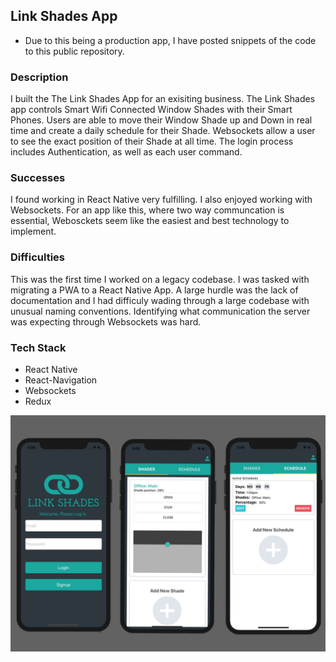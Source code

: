 ## Link Shades App

* Due to this being a production app, I have posted snippets of the code to this public repository.

### Description

I built the The Link Shades App for an exisiting business.  The Link Shades app controls Smart Wifi Connected Window Shades with their Smart Phones.  Users are able to move their Window Shade up and Down in real time and create a daily schedule for their Shade.  Websockets allow a user to see the exact position of their Shade at all time.  The login process includes Authentication, as well as each user command.

### Successes

I found working in React Native very fulfilling.  I also enjoyed working with Websockets.  For an app like this, where two way communcation is essential, Webosckets seem like the easiest and best technology to implement.

### Difficulties 
This was the first time I worked on a legacy codebase.  I was tasked with migrating a PWA to a React Native App.  A large hurdle was the lack of documentation and I had difficuly wading through a large codebase with unusual naming conventions.  Identifying what communication the server was expecting through Websockets was hard.

### Tech Stack
* React Native
* React-Navigation
* Websockets
* Redux

![Mockup](./LinkShadesMockup.jpg)
